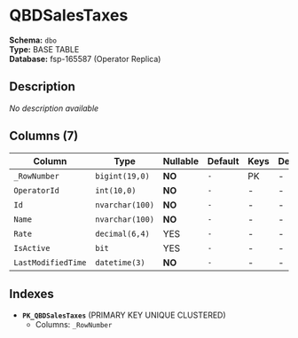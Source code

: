 # QBDSalesTaxes

**Schema:** `dbo`  
**Type:** BASE TABLE  
**Database:** fsp-165587 (Operator Replica)

## Description

*No description available*

## Columns (7)

| Column | Type | Nullable | Default | Keys | Description |
|--------|------|----------|---------|------|-------------|
| `_RowNumber` | `bigint(19,0)` | **NO** | `-` | PK | - |
| `OperatorId` | `int(10,0)` | **NO** | `-` | - | - |
| `Id` | `nvarchar(100)` | **NO** | `-` | - | - |
| `Name` | `nvarchar(100)` | **NO** | `-` | - | - |
| `Rate` | `decimal(6,4)` | YES | `-` | - | - |
| `IsActive` | `bit` | YES | `-` | - | - |
| `LastModifiedTime` | `datetime(3)` | **NO** | `-` | - | - |

## Indexes

- **`PK_QBDSalesTaxes`** (PRIMARY KEY UNIQUE CLUSTERED)
  - Columns: `_RowNumber`

